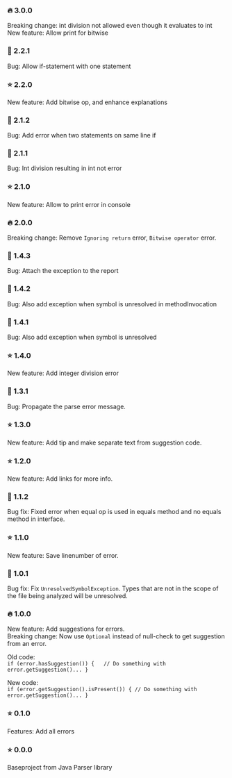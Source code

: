 ### :fire: 3.0.0   
Breaking change: int division not allowed even though it evaluates to int 
New feature: Allow print for bitwise

### :bug: 2.2.1   
Bug: Allow if-statement with one statement

### :star: 2.2.0  
New feature: Add bitwise op, and enhance explanations

### :bug: 2.1.2  
Bug: Add error when two statements on same line if

### :bug: 2.1.1  
Bug: Int division resulting in int not error

### :star: 2.1.0   
New feature: Allow to print error in console

### :fire: 2.0.0   
Breaking change: Remove `Ignoring return` error, `Bitwise operator` error.

### :bug: 1.4.3
Bug: Attach the exception to the report

### :bug: 1.4.2
Bug: Also add exception when symbol is unresolved in methodInvocation

### :bug: 1.4.1   
Bug: Also add exception when symbol is unresolved

### :star: 1.4.0   
New feature: Add integer division error

### :bug: 1.3.1
Bug: Propagate the parse error message.

### :star: 1.3.0
New feature: Add tip and make separate text from suggestion code.

### :star: 1.2.0
New feature: Add links for more info.

### :bug: 1.1.2
Bug fix: Fixed error when equal op is used in equals method and no equals method in interface. 

### :star: 1.1.0   
New feature: Save linenumber of error.

### :bug: 1.0.1   
Bug fix: Fix `UnresolvedSymbolException`. Types that are not in the scope of the file being analyzed will be unresolved. 

### 🔥 1.0.0 
New feature: Add suggestions for errors.  
Breaking change: Now use `Optional` instead of null-check to get suggestion from an error. 

Old code:   
`if (error.hasSuggestion()) {  
  // Do something with error.getSuggestion()...
}`

New code:   
`if (error.getSuggestion().isPresent()) {
  // Do something with error.getSuggestion()...
}`

### :star: 0.1.0
Features: Add all errors

### :star: 0.0.0
Baseproject from Java Parser library
